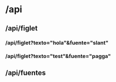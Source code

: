 # /api

## /api/figlet
### /api/figlet?texto="hola"&fuente="slant"
### /api/figlet?texto="test"&fuente="pagga"

## /api/fuentes